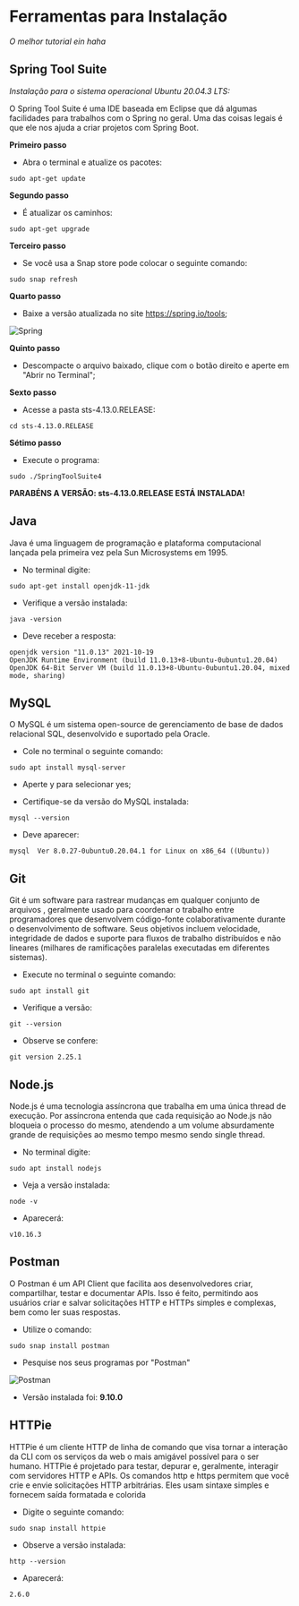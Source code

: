 # Ferramentas para Instalação
_O melhor tutorial ein haha_


## Spring Tool Suite

_Instalação para o sistema operacional Ubuntu 20.04.3 LTS:_

O Spring Tool Suite é uma IDE baseada em Eclipse que dá algumas facilidades para trabalhos com o Spring no geral.
 Uma das coisas legais é que ele nos ajuda a criar projetos com Spring Boot.


**Primeiro passo**
* Abra o terminal e atualize os pacotes:
~~~
sudo apt-get update
~~~

**Segundo passo**
* É atualizar os caminhos:
~~~
sudo apt-get upgrade
~~~

**Terceiro passo**
* Se você usa a Snap store pode colocar o seguinte comando:
~~~
sudo snap refresh
~~~

**Quarto passo**

* Baixe a versão atualizada no site https://spring.io/tools;

![Spring](https://blog.kakaocdn.net/dn/pKIDm/btqzwYPTJSK/YLtOK4ob8HMnrBk1nyjZW0/img.png)


**Quinto passo**
* Descompacte o arquivo baixado, clique com o botão direito e aperte em "Abrir no Terminal";

**Sexto passo**
* Acesse a pasta sts-4.13.0.RELEASE:
~~~
cd sts-4.13.0.RELEASE
~~~

**Sétimo passo**
* Execute o programa:
~~~
sudo ./SpringToolSuite4
~~~


**PARABÉNS A VERSÃO: sts-4.13.0.RELEASE ESTÁ INSTALADA!**



## Java

Java é uma linguagem de programação e plataforma computacional lançada pela primeira vez pela Sun Microsystems em 1995.

* No terminal digite:
~~~
sudo apt-get install openjdk-11-jdk
~~~

* Verifique a versão instalada:
~~~
java -version
~~~
* Deve receber a resposta:

~~~
openjdk version "11.0.13" 2021-10-19
OpenJDK Runtime Environment (build 11.0.13+8-Ubuntu-0ubuntu1.20.04)
OpenJDK 64-Bit Server VM (build 11.0.13+8-Ubuntu-0ubuntu1.20.04, mixed mode, sharing)
~~~

## MySQL

O MySQL é um sistema open-source de gerenciamento de base de dados relacional SQL, desenvolvido e suportado pela Oracle.

* Cole no terminal o seguinte comando:
~~~
sudo apt install mysql-server
~~~
* Aperte y para selecionar yes;

* Certifique-se da versão do MySQL instalada:
~~~
mysql --version 
~~~
* Deve aparecer:
~~~
mysql  Ver 8.0.27-0ubuntu0.20.04.1 for Linux on x86_64 ((Ubuntu))
~~~

## Git

Git é um software para rastrear mudanças em qualquer conjunto de arquivos , geralmente usado para coordenar o trabalho entre programadores que desenvolvem 
código-fonte colaborativamente durante o desenvolvimento de software. Seus objetivos incluem velocidade, integridade de dados e suporte 
para fluxos de trabalho distribuídos e não lineares (milhares de ramificações paralelas executadas em diferentes sistemas).


* Execute no terminal o seguinte comando:
~~~
sudo apt install git
~~~

* Verifique a versão: 
~~~
git --version
~~~

* Observe se confere:
~~~
git version 2.25.1
~~~


## Node.js

Node.js é uma tecnologia assíncrona que trabalha em uma única thread de execução. 
Por assíncrona entenda que cada requisição ao Node.js não bloqueia o processo do mesmo, atendendo a um volume absurdamente 
grande de requisições ao mesmo tempo mesmo sendo single thread.

* No terminal digite:
~~~
sudo apt install nodejs
~~~

* Veja a versão instalada:
~~~
node -v
~~~

* Aparecerá:
~~~
v10.16.3
~~~

## Postman

O Postman é um API Client que facilita aos desenvolvedores criar, compartilhar, testar e documentar APIs. 
Isso é feito, permitindo aos usuários criar e salvar solicitações HTTP e HTTPs simples e complexas, bem como ler suas respostas.

* Utilize o comando:
~~~
sudo snap install postman
~~~

* Pesquise nos seus programas por "Postman"

![Postman](https://terminalroot.com.br/assets/img/dev/postman-1.jpg)

* Versão instalada foi: **9.10.0**

## HTTPie

HTTPie é um cliente HTTP de linha de comando que visa tornar a interação da CLI com os serviços da web o mais amigável possível para o ser humano. 
HTTPie é projetado para testar, depurar e, geralmente, interagir com servidores HTTP e APIs. 
Os comandos http e https permitem que você crie e envie solicitações HTTP arbitrárias. Eles usam sintaxe simples e fornecem saída formatada e colorida


* Digite o seguinte comando:
~~~
sudo snap install httpie
~~~
* Observe  a versão instalada:
~~~
http --version
~~~

* Aparecerá:
~~~
2.6.0
~~~



